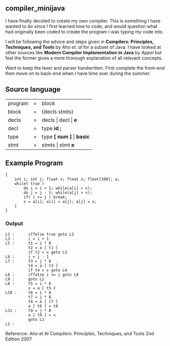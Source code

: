 ## compiler_minijava


I have finally decided to create my own compiler. This is something I have wanted to do since I first learned how to code, and would question what had originally been coded to create the program I was typing my code into.

I will be following the advice and steps given in __Compilers: Principles, Techniques, and Tools__ by _Aho et. al_ for a subset of Java. I have looked at other sources like __Modern Compiler Implementation in Java__ by _Appel_ but feel the former gives a more thorough explanation of all relevant concepts.

Want to keep the lexer and parser handwritten. First complete the front-end then move on to back-end when I have time over during the summer.

## Source language

|              |   |                                                              |
|--------------|---|--------------------------------------------------------------|
| program      | = | block                                                        |
| block        | = | {decls stmts}                                                |
| decls        | = | decls \| decl \| __e__                                         |
| decl         | = | type __id__ __;__                                            |
| type         | = | type __[__ __num__ __]__ \| __basic__                     |
| stmt         | = | stmts \| stmt __e__                                         |

## Example Program  
```
{
    int i; int j; float v; float x; float[100]; a;
    while( true ) 
        do i = i + 1; while(a[i] < v);
        do j = j - 1; while(a[j] > v);
        if( i >= j ) break;
        x = a[i]; a[i] = a[j]; a[j] = x;
    }
}
```

### Output
```
L1 :      iffalse true goto L2
L3 :      i = i + 1
L5 :      t1 = i * 8
          t2 = a [ t1 ]
          if t2 < v goto L3
L4 :      j = j - 1
L7 :      t3 = j * 8
          t4 = a [ t3 ]
          if t4 > v goto L4
L6 :      iffalse i >= j goto L8
L9 :      goto L2
L8 :      t5 = i * 8
          x = a [ t5 ]
L10 :     t6 = i * 8
          t7 = j * 8
          t8 = a [ t7 ]
          a [ t6 ] = t8
L11 :     t9 = j * 8
          a [ t9 ] = x
          goto L1
L2 :
```

Reference:
Aho et Al Compilers: Principles, Techniques, and Tools 2nd Edition 2007
